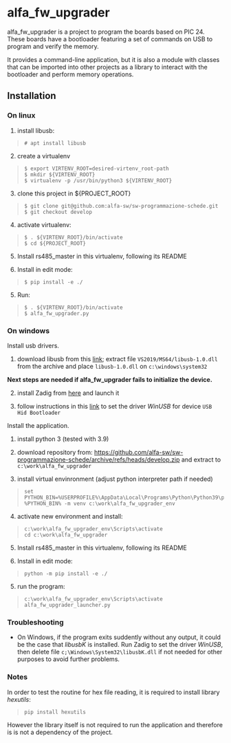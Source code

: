 # alfa_fw_upgrader
alfa_fw_upgrader is a project to program the boards based on PIC 24.
These boards have a bootloader featuring a set of commands on USB to program
and verify the memory.  

It provides a command-line application, but it is also a module with classes
that can be imported into other projects as a library to interact with
the bootloader and perform memory operations.

## Installation

### On linux

1. install libusb:
>     # apt install libusb

2. create a virtualenv 
>     $ export VIRTENV_ROOT=desired-virtenv_root-path
>     $ mkdir ${VIRTENV_ROOT}
>     $ virtualenv -p /usr/bin/python3 ${VIRTENV_ROOT}

3. clone this project in ${PROJECT_ROOT}
>     $ git clone git@github.com:alfa-sw/sw-programmazione-schede.git
>     $ git checkout develop

4. activate virtualenv:
>     $ . ${VIRTENV_ROOT}/bin/activate
>     $ cd ${PROJECT_ROOT}

5. Install rs485_master in this virtualenv, following its README

6. Install in edit mode:
>     $ pip install -e ./

5. Run:
>     $ . ${VIRTENV_ROOT}/bin/activate
>     $ alfa_fw_upgrader.py

### On windows

Install usb drivers.

1. download libusb from this [link](https://github.com/libusb/libusb/releases/download/v1.0.24/libusb-1.0.24.7z);
   extract file `VS2019/MS64/libusb-1.0.dll` from the archive and place 
   `libusb-1.0.dll` on `c:\windows\system32`

 **Next steps are needed if alfa_fw_upgrader fails to initialize the device.**

2. install Zadig from [here](https://zadig.akeo.ie/) and launch it

3. follow instructions in this [link](https://github.com/pbatard/libwdi/wiki/Zadig)
   to set the driver *WinUSB* for device `USB Hid Bootloader`


Install the application.

1. install python 3 (tested with 3.9) 

2. download repository from:
   https://github.com/alfa-sw/sw-programmazione-schede/archive/refs/heads/develop.zip
   and extract to `c:\work\alfa_fw_upgrader`

3. install virtual envinronment (adjust python interpreter path if needed)
>     set PYTHON_BIN=%USERPROFILE%\AppData\Local\Programs\Python\Python39\python.exe
>     %PYTHON_BIN% -m venv c:\work\alfa_fw_upgrader_env

4. activate new environment and install:
>     c:\work\alfa_fw_upgrader_env\Scripts\activate   
>     cd c:\work\alfa_fw_upgrader

5. Install rs485_master in this virtualenv, following its README

6. Install in edit mode:
>     python -m pip install -e ./

5. run the program:
>     c:\work\alfa_fw_upgrader_env\Scripts\activate   
>     alfa_fw_upgrader_launcher.py

### Troubleshooting

- On Windows, if the program exits suddently without any output, it could be the case that
  *libusbK* is installed. Run Zadig to set the driver *WinUSB*, then delete file 
  `c;\Windows\System32\libusbK.dll` if not needed for other purposes to avoid
  further problems.

### Notes
In order to test the routine for hex file reading, it is required to install 
library *hexutils*:

>     pip install hexutils

However the library itself is not required to run the application and therefore
is is not a dependency of the project.

